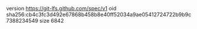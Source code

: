 version https://git-lfs.github.com/spec/v1
oid sha256:cb4c3fc3d492e67868b458b8e40ff52034a9ae05412724722b9b9c7388234549
size 6842
